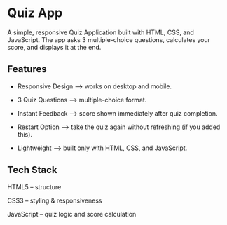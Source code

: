 # Quiz App

A simple, responsive Quiz Application built with HTML, CSS, and JavaScript.
The app asks 3 multiple-choice questions, calculates your score, and displays it at the end.

## Features

-  Responsive Design –-> works on desktop and mobile.

-  3 Quiz Questions –-> multiple-choice format.

- Instant Feedback –-> score shown immediately after quiz completion.

- Restart Option –-> take the quiz again without refreshing (if you added this).

- Lightweight –-> built only with HTML, CSS, and JavaScript.

## Tech Stack

HTML5 – structure

CSS3 – styling & responsiveness

JavaScript – quiz logic and score calculation
